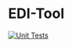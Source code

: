 # EDI-Tool
[![Unit Tests](https://github.com/Maxomm/EDI_test/actions/workflows/EDI_test.yml/badge.svg?branch=main)](https://github.com/Maxomm/EDI_test/actions/workflows/EDI_test.yml)